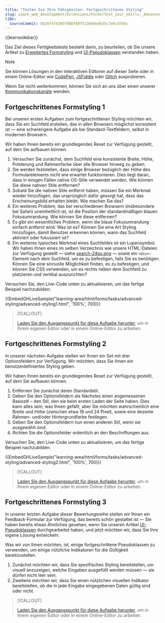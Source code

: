 ```yaml
---
title: "Testen Sie Ihre Fähigkeiten: Fortgeschrittenes Styling"
slug: Learn_web_development/Extensions/Forms/Test_your_skills:_Advanced_styling
l10n:
  sourceCommit: 5b20f5f4265f988f80f513db0e4b35c7e0cd70dc
---
```


{{learnsidebar}}

Das Ziel dieses Fertigkeitstests besteht darin, zu beurteilen, ob Sie unsere Artikel zu [Erweitertes Formstyling](/de/docs/Learn_web_development/Extensions/Forms/Advanced_form_styling) und [UI-Pseudoklassen](/de/docs/Learn_web_development/Extensions/Forms/UI_pseudo-classes) verstanden haben.

> [!NOTE]
> Sie können Lösungen in den interaktiven Editoren auf dieser Seite oder in einem Online-Editor wie [CodePen](https://codepen.io/), [JSFiddle](https://jsfiddle.net/) oder [Glitch](https://glitch.com/) ausprobieren.
>
> Wenn Sie nicht weiterkommen, können Sie sich an uns über einen unserer [Kommunikationskanäle](/de/docs/MDN/Community/Communication_channels) wenden.

## Fortgeschrittenes Formstyling 1

Bei unseren ersten Aufgaben zum fortgeschrittenen Styling möchten wir, dass Sie ein Suchfeld erstellen, das in allen Browsern möglichst konsistent ist — eine schwierigere Aufgabe als bei Standard-Textfeldern, selbst in modernen Browsern.

Wir haben Ihnen bereits ein grundlegendes Reset zur Verfügung gestellt, auf dem Sie aufbauen können.

1. Versuchen Sie zunächst, dem Suchfeld eine konsistente Breite, Höhe, Polsterung und Rahmenfarbe über alle Browser hinweg zu geben.
2. Sie werden feststellen, dass einige Browser bezüglich der Höhe des Formularelements nicht wie erwartet funktionieren. Dies liegt daran, dass in einigen Fällen native OS-Stile verwendet werden. Wie können Sie diese nativen Stile entfernen?
3. Sobald Sie die nativen Stile entfernt haben, müssen Sie ein Merkmal wieder hinzufügen, das ursprünglich dafür gesorgt hat, dass das Erscheinungsbild erhalten bleibt. Wie machen Sie das?
4. Ein weiteres Problem, das bei verschiedenen Browsern (insbesondere bei Safari) uneinheitlich ist, ist die Position der standardmäßigen blauen Fokusumrandung. Wie können Sie diese entfernen?
5. Es gibt ein wesentliches Problem, wenn die blaue Fokusumrandung einfach entfernt wird. Was ist es? Können Sie eine Art Styling hinzufügen, damit Benutzer erkennen können, wann das Suchfeld aktiviert oder fokussiert ist?
6. Ein weiteres typisches Merkmal eines Suchfeldes ist ein Lupensymbol. Wir haben Ihnen eines im selben Verzeichnis wie unsere HTML-Dateien zur Verfügung gestellt — siehe [search-24px.png](https://github.com/mdn/learning-area/blob/main/html/forms/tasks/advanced-styling/search-24px.png) — sowie ein `<div>`-Element nach dem Suchfeld, um es zu befestigen, falls Sie es benötigen. Können Sie eine sinnvolle Möglichkeit finden, es zu befestigen, und können Sie CSS verwenden, um es rechts neben dem Suchfeld zu platzieren und vertikal auszurichten?

Versuchen Sie, den Live-Code unten zu aktualisieren, um das fertige Beispiel nachzubilden:

{{EmbedGHLiveSample("learning-area/html/forms/tasks/advanced-styling/advanced-styling1.html", '100%', 700)}}

> [!CALLOUT]
>
> [Laden Sie den Ausgangspunkt für diese Aufgabe herunter](https://github.com/mdn/learning-area/blob/main/html/forms/tasks/advanced-styling/advanced-styling1-download.html), um in Ihrem eigenen Editor oder in einem Online-Editor zu arbeiten.

## Fortgeschrittenes Formstyling 2

In unserer nächsten Aufgabe stellen wir Ihnen ein Set mit drei Optionsfeldern zur Verfügung. Wir möchten, dass Sie ihnen ein benutzerdefiniertes Styling geben.

Wir haben Ihnen bereits ein grundlegendes Reset zur Verfügung gestellt, auf dem Sie aufbauen können.

1. Entfernen Sie zunächst deren Standardstil.
2. Geben Sie den Optionsfeldern als Nächstes einen angemessenen Basisstil – den Stil, den sie beim ersten Laden der Seite haben. Dies kann alles sein, was Ihnen gefällt, aber Sie möchten wahrscheinlich eine Breite und Höhe (zwischen etwa 18 und 24 Pixel), sowie eine dezente Rahmen- und/oder Hintergrundfarbe festlegen.
3. Geben Sie den Optionsfeldern nun einen anderen Stil, wenn sie ausgewählt sind.
4. Richten Sie die Optionsfelder ordentlich an den Beschriftungen aus.

Versuchen Sie, den Live-Code unten zu aktualisieren, um das fertige Beispiel nachzubilden:

{{EmbedGHLiveSample("learning-area/html/forms/tasks/advanced-styling/advanced-styling2.html", '100%', 700)}}

> [!CALLOUT]
>
> [Laden Sie den Ausgangspunkt für diese Aufgabe herunter](https://github.com/mdn/learning-area/blob/main/html/forms/tasks/advanced-styling/advanced-styling2-download.html), um in Ihrem eigenen Editor oder in einem Online-Editor zu arbeiten.

## Fortgeschrittenes Formstyling 3

In unserer letzten Aufgabe dieser Bewertungsreihe stellen wir Ihnen ein Feedback-Formular zur Verfügung, das bereits schön gestaltet ist — Sie haben bereits etwas Ähnliches gesehen, wenn Sie unseren Artikel [UI-Pseudoklassen](/de/docs/Learn_web_development/Extensions/Forms/UI_pseudo-classes) durchgearbeitet haben, und jetzt möchten wir, dass Sie Ihre eigene Lösung entwickeln.

Was wir von Ihnen möchten, ist, einige fortgeschrittene Pseudoklassen zu verwenden, um einige nützliche Indikatoren für die Gültigkeit bereitzustellen.

1. Zunächst möchten wir, dass Sie spezifisches Styling bereitstellen, um visuell anzuzeigen, welche Eingaben ausgefüllt werden müssen — sie dürfen nicht leer sein.
2. Zweitens möchten wir, dass Sie einen nützlichen visuellen Indikator bereitstellen, ob die in jede Eingabe eingegebenen Daten gültig sind oder nicht.

> [!CALLOUT]
>
> [Laden Sie den Ausgangspunkt für diese Aufgabe herunter](https://github.com/mdn/learning-area/blob/main/html/forms/tasks/advanced-styling/advanced-styling3-download.html), um in Ihrem eigenen Editor oder in einem Online-Editor zu arbeiten.
